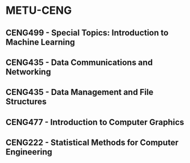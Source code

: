 # METU-CENG

## CENG499 - Special Topics: Introduction to Machine Learning
## CENG435 - Data Communications and Networking
## CENG435 - Data Management and File Structures
## CENG477 - Introduction to Computer Graphics
## CENG222 - Statistical Methods for Computer Engineering
